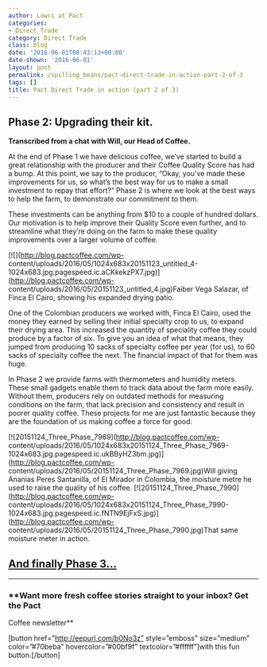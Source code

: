 ```yaml
---
author: Lowri at Pact
categories:
- Direct Trade
category: Direct Trade
class: blog
date: '2016-06-01T08:43:13+00:00'
date-shown: '2016-06-01'
layout: post
permalink: /spilling_beans/pact-direct-trade-in-action-part-2-of-3
tags: []
title: Pact Direct Trade in action (part 2 of 3)
---
```


## Phase 2: Upgrading their kit.

**Transcribed from a chat with Will, our Head of Coffee.**

At the end of Phase 1 we have delicious coffee, we’ve started to build a great
relationship with the producer and their Coffee Quality Score has had a bump.
At this point, we say to the producer, “Okay, you’ve made these improvements
for us, so what’s the best way for us to make a small investment to repay that
effort?” Phase 2 is where we look at the best ways to help the farm, to
demonstrate our commitment to them.

These investments can be anything from $10 to a couple of hundred dollars. Our
motivation is to help improve their Quality Score even further, and to
streamline what they’re doing on the farm to make these quality improvements
over a larger volume of coffee.

[![](http://blog.pactcoffee.com/wp-
content/uploads/2016/05/1024x683x20151123_untitled_4-1024x683.jpg.pagespeed.ic.aCKkekzPX7.jpg)](http://blog.pactcoffee.com/wp-
content/uploads/2016/05/20151123_untitled_4.jpg)Faiber Vega Salazar, of Finca
El Cairo, showing his expanded drying patio.

One of the Colombian producers we worked with, Finca El Cairo, used the money
they earned by selling their initial specialty crop to us, to expand their
drying area. This increased the quantity of speciality coffee they could
produce by a factor of six. To give you an idea of what that means, they
jumped from producing 10 sacks of specialty coffee per year (for us), to 60
sacks of specialty coffee the next. The financial impact of that for them was
huge.

In Phase 2 we provide farms with thermometers and humidity meters. These small
gadgets enable them to track data about the farm more easily. Without them,
producers rely on outdated methods for measuring conditions on the farm, that
lack precision and consistency and result in poorer quality coffee. These
projects for me are just fantastic because they are the foundation of us
making coffee a force for good.

[![20151124_Three_Phase_7969](http://blog.pactcoffee.com/wp-
content/uploads/2016/05/1024x683x20151124_Three_Phase_7969-1024x683.jpg.pagespeed.ic.ukBByHZ3bm.jpg)](http://blog.pactcoffee.com/wp-
content/uploads/2016/05/20151124_Three_Phase_7969.jpg)Will giving Ananias
Peres Santanilla, of El Mirador in Colombia, the moisture metre he used to
raise the quality of his coffee.
[![20151124_Three_Phase_7990](http://blog.pactcoffee.com/wp-
content/uploads/2016/05/1024x683x20151124_Three_Phase_7990-1024x683.jpg.pagespeed.ic.fNTN9EjFxS.jpg)](http://blog.pactcoffee.com/wp-
content/uploads/2016/05/20151124_Three_Phase_7990.jpg)That same moisture meter
in action.

## [And finally Phase 3…](http://wp.me/p6rS87-WM)

* * *

### **Want more fresh coffee stories straight to your inbox? Get the Pact
Coffee newsletter**

[button href=”http://eepurl.com/b0No3z” style=”emboss” size=”medium”
color=”#70beba” hovercolor=”#00bf9f” textcolor=”#ffffff”]with this fun
button.[/button]
